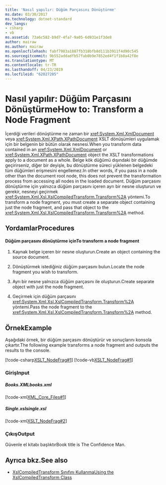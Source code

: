 ```yaml
---
title: 'Nasıl yapılır: Düğüm Parçasını Dönüştürme'
ms.date: 03/30/2017
ms.technology: dotnet-standard
dev_langs:
- csharp
- vb
ms.assetid: 73a6c582-b9d7-4fa7-9a05-6d931e1f3de8
author: mairaw
ms.author: mairaw
ms.openlocfilehash: fabf7983a1887fb318bfb8d111b3911f4d90c545
ms.sourcegitcommit: 9b552addadfb57fab0b9e7852ed4f1f1b8a42f8e
ms.translationtype: MT
ms.contentlocale: tr-TR
ms.lasthandoff: 04/23/2019
ms.locfileid: "62027205"
---
```

# <a name="how-to-transform-a-node-fragment"></a><span data-ttu-id="26647-102">Nasıl yapılır: Düğüm Parçasını Dönüştürme</span><span class="sxs-lookup"><span data-stu-id="26647-102">How to: Transform a Node Fragment</span></span>
<span data-ttu-id="26647-103">İçerdiği verileri dönüştürme ne zaman bir <xref:System.Xml.XmlDocument> veya <xref:System.Xml.XPath.XPathDocument> XSLT dönüşümleri uygulamak için bir belgenin bir bütün olarak nesnesi.</span><span class="sxs-lookup"><span data-stu-id="26647-103">When you transform data contained in an <xref:System.Xml.XmlDocument> or <xref:System.Xml.XPath.XPathDocument> object the XSLT transformations apply to a document as a whole.</span></span> <span data-ttu-id="26647-104">Belge kök düğümü dışındaki bir düğümde geçirirseniz, diğer bir deyişle, bu dönüştürme süreci yüklenen belgedeki tüm düğümleri erişmesini engellemez.</span><span class="sxs-lookup"><span data-stu-id="26647-104">In other words, if you pass in a node other than the document root node, this does not prevent the transformation process from accessing all nodes in the loaded document.</span></span> <span data-ttu-id="26647-105">Düğüm parçasını dönüştürme için yalnızca düğüm parçasını içeren ayrı bir nesne oluşturun ve gerekir, nesneyi geçirmek <xref:System.Xml.Xsl.XslCompiledTransform.Transform%2A> yöntemi.</span><span class="sxs-lookup"><span data-stu-id="26647-105">To transform a node fragment, you must create a separate object containing just the node fragment, and pass that object to the <xref:System.Xml.Xsl.XslCompiledTransform.Transform%2A> method.</span></span>  
  
## <a name="procedures"></a><span data-ttu-id="26647-106">Yordamlar</span><span class="sxs-lookup"><span data-stu-id="26647-106">Procedures</span></span>  
  
#### <a name="to-transform-a-node-fragment"></a><span data-ttu-id="26647-107">Düğüm parçasını dönüştürme için</span><span class="sxs-lookup"><span data-stu-id="26647-107">To transform a node fragment</span></span>  
  
1. <span data-ttu-id="26647-108">Kaynak belge içeren bir nesne oluşturun.</span><span class="sxs-lookup"><span data-stu-id="26647-108">Create an object containing the source document.</span></span>  
  
2. <span data-ttu-id="26647-109">Dönüştürmek istediğiniz düğüm parçasını bulun.</span><span class="sxs-lookup"><span data-stu-id="26647-109">Locate the node fragment you wish to transform.</span></span>  
  
3. <span data-ttu-id="26647-110">Ayrı bir nesne yalnızca düğüm parçasını ile oluşturun.</span><span class="sxs-lookup"><span data-stu-id="26647-110">Create separate object with just the node fragment.</span></span>  
  
4. <span data-ttu-id="26647-111">Geçirmek için düğüm parçasını <xref:System.Xml.Xsl.XslCompiledTransform.Transform%2A> yöntemi.</span><span class="sxs-lookup"><span data-stu-id="26647-111">Pass the node fragment to the <xref:System.Xml.Xsl.XslCompiledTransform.Transform%2A> method.</span></span>  
  
## <a name="example"></a><span data-ttu-id="26647-112">Örnek</span><span class="sxs-lookup"><span data-stu-id="26647-112">Example</span></span>  
 <span data-ttu-id="26647-113">Aşağıdaki örnek, bir düğüm parçasını dönüştürür ve sonuçlarını konsola çıkartır.</span><span class="sxs-lookup"><span data-stu-id="26647-113">The following example transforms a node fragment and outputs the results to the console.</span></span>  
  
 [!code-csharp[XSLT_NodeFrag#1](../../../../samples/snippets/csharp/VS_Snippets_Data/XSLT_NodeFrag/CS/xslt_frag.cs#1)]
 [!code-vb[XSLT_NodeFrag#1](../../../../samples/snippets/visualbasic/VS_Snippets_Data/XSLT_NodeFrag/VB/xslt_frag.vb#1)]  
  
### <a name="input"></a><span data-ttu-id="26647-114">Giriş</span><span class="sxs-lookup"><span data-stu-id="26647-114">Input</span></span>  
  
##### <a name="booksxml"></a><span data-ttu-id="26647-115">Books.XML</span><span class="sxs-lookup"><span data-stu-id="26647-115">books.xml</span></span>  
 [!code-xml[XML_Core_Files#1](../../../../samples/snippets/xml/VS_Snippets_Data/XML_Core_Files/XML/books.xml#1)]  
  
##### <a name="singlexsl"></a><span data-ttu-id="26647-116">Single.xsl</span><span class="sxs-lookup"><span data-stu-id="26647-116">single.xsl</span></span>  
 [!code-xml[XSLT_NodeFrag#2](../../../../samples/snippets/xml/VS_Snippets_Data/XSLT_NodeFrag/XML/single.xsl#2)]  
  
### <a name="output"></a><span data-ttu-id="26647-117">Çıkış</span><span class="sxs-lookup"><span data-stu-id="26647-117">Output</span></span>  
 <span data-ttu-id="26647-118">Güvenle el kitabı başlıktır</span><span class="sxs-lookup"><span data-stu-id="26647-118">Book title is The Confidence Man.</span></span>  
  
## <a name="see-also"></a><span data-ttu-id="26647-119">Ayrıca bkz.</span><span class="sxs-lookup"><span data-stu-id="26647-119">See also</span></span>

- [<span data-ttu-id="26647-120">XslCompiledTransform Sınıfını Kullanma</span><span class="sxs-lookup"><span data-stu-id="26647-120">Using the XslCompiledTransform Class</span></span>](../../../../docs/standard/data/xml/using-the-xslcompiledtransform-class.md)
